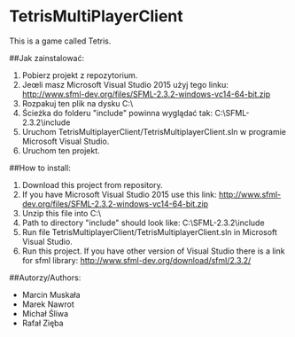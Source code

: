 # TetrisMultiPlayerClient
This is a game called Tetris.

##Jak zainstalować:
1. Pobierz projekt z repozytorium.
2. Jeœli masz Microsoft Visual Studio 2015 użyj tego linku: http://www.sfml-dev.org/files/SFML-2.3.2-windows-vc14-64-bit.zip
3. Rozpakuj ten plik na dysku C:\
4. Ścieżka do folderu "include" powinna wyglądać tak: C:\SFML-2.3.2\include
5. Uruchom TetrisMultiplayerClient/TetrisMultiplayerClient.sln w programie Microsoft Visual Studio.
6. Uruchom ten projekt.


##How to install:
1. Download this project from repository.
2. If you have Microsoft Visual Studio 2015 use this link: http://www.sfml-dev.org/files/SFML-2.3.2-windows-vc14-64-bit.zip
3. Unzip this file into C:\
4. Path to directory "include" should look like: C:\SFML-2.3.2\include
5. Run file TetrisMultiplayerClient/TetrisMultiplayerClient.sln in Microsoft Visual Studio.
6. Run this project.
If you have other version of Visual Studio there is a link for sfml library: http://www.sfml-dev.org/download/sfml/2.3.2/

##Autorzy/Authors:
* Marcin Muskała
* Marek Nawrot
* Michał Śliwa
* Rafał Zięba
